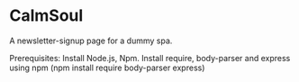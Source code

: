 # CalmSoul
A newsletter-signup page for a dummy spa.


Prerequisites:
Install Node.js, Npm.
Install require, body-parser and express using npm (npm install require body-parser express)

